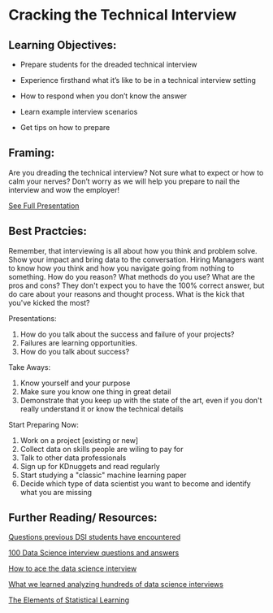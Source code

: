 # Cracking the Technical Interview    

## Learning Objectives: 

* Prepare students for the dreaded technical interview 

* Experience firsthand what it’s like to be in a technical interview setting 

* How to respond when you don’t know the answer 

* Learn example interview scenarios 

* Get tips on how to prepare

## Framing: 

Are you dreading the technical interview?  Not sure what to expect or how to calm your nerves? Don’t worry as we will help you prepare to nail the interview and wow the employer!

[See Full Presentation](http://www.slideshare.net/vincentanidata/landing-your-first-data-science-job-the-technical-interview)

## Best Practcies:

Remember, that interviewing is all about how you think and problem solve.  Show your impact and bring data to the conversation. Hiring Managers want to know how you think and how you navigate going from nothing to something. How do you reason?  What methods do you use?  What are the pros and cons? They don't expect you to have the 100% correct answer, but do care about your reasons and thought process. What is the kick that you've kicked the most?

Presentations:
1. How do you talk about the success and failure of your projects? 
2. Failures are learning opportunities. 
3. How do you talk about success?


Take Aways:
1. Know yourself and your purpose
2. Make sure you know one thing in great detail
3. Demonstrate that you keep up with the state of the art, even if you don't really understand it or know the technical details

Start Preparing Now:
1. Work on a project [existing or new]
2. Collect data on skills people are wiling to pay for
3. Talk to other data professionals
4. Sign up for KDnuggets and read regularly
5. Start studying a "classic" machine learning paper
6. Decide which type of data scientist you want to become and identify what you are missing


## Further Reading/ Resources: 
[Questions previous DSI students have encountered](https://docs.google.com/document/d/1fJ9tc-MukNZpSaAlRmzFCOkzjYMYDgc7WXmv175fRp0/edit?ts=5808f8cd#heading=h.djmud7b0l4gl)

[100 Data Science interview questions and answers](https://www.dezyre.com/article/100-data-science-interview-questions-and-answers-general-for-2016/184)

[How to ace the data science interview](https://alyaabbott.wordpress.com/2014/10/01/how-to-ace-a-data-science-interview/)

[What we learned analyzing hundreds of data science interviews ](http://blog.yhat.com/posts/data-science-interviews.html)  

[The Elements of Statistical Learning](https://web.stanford.edu/~hastie/Papers/ESLII.pdf) 
